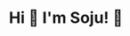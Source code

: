 <h1 align='center'>
  Hi 👋 I'm Soju! 🍻
</h1>
<!--
**msojuuu/msojuuu** is a ✨ _special_ ✨ repository because its `README.md` (this file) appears on your GitHub profile.

<p align='center'>
  <a href='https://en.wikipedia.org/wiki/Soju'>"Soju is a clear and colorless distilled alcoholic beverage popular in the Korean Peninsula. It is usually consumed neat. Its alcohol content varies from about 12.9% to 53% alcohol by volume, although since 2007 low alcohol soju below 20% has become more popular."</a>
</p>

<p align='center'>
    [![My GitHub Stats](https://github-readme-stats.vercel.app/api?username=msojuuu)](https://github.com/anuraghazra/github-readme-stats)
</p>

Here are some ideas to get you started:

- 🔭 I’m currently working on ...
- 🌱 I’m currently learning ...
- 👯 I’m looking to collaborate on ...
- 🤔 I’m looking for help with ...
- 💬 Ask me about ...
- 📫 How to reach me: ...
- 😄 Pronouns: ...
- ⚡ Fun fact: ...
-->
